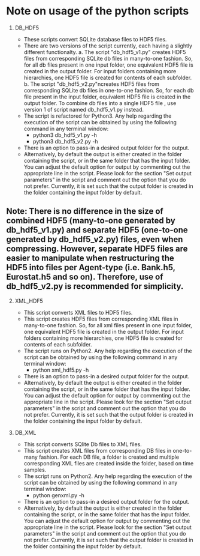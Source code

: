 # Note on usage of the python scripts

1. DB_HDF5

    - These scripts convert SQLite database files to HDF5 files.
    - There are two versions of the script currently, each having a slightly different functionalty.
        a. The script "db_hdf5_v1.py" creates HDF5 files from corresponding SQLite db files in many-to-one fashion. So, for all db files present in one input folder, one equivalent HDF5 file is created in the output folder. For input folders containing more hierarchies, one HDF5 file is created for contents of each subfolder.
        b. The script "db_hdf5_v2.py"ncreates HDF5 files from corresponding SQLite db files in one-to-one fashion. So, for each db file present in the input folder, equivalent HDF5 file is created in the output folder. To combine db files into a single HDF5 file , use version 1 of script named db_hdf5_v1.py instead.
    - The script is refactored for Python3. Any help regarding the execution of the script can be obtained by using the following command in any terminal window:
        - python3 db_hdf5_v1.py -h
        - python3 db_hdf5_v2.py -h
    - There is an option to pass-in a desired output folder for the output.
    - Alternatively, by default the output is either created in the folder containing the script, or in the same folder that has the input folder. You can adjust the default option for output by commenting out the appropriate line in the script. Please look for the section "Set output parameters" in the script and comment out the option that you do not prefer. Currently, it is set such that the output folder is created in the folder containing the input folder by default.

## Note: There is no difference in the size of combined HDF5 (many-to-one generated by db_hdf5_v1.py) and separate HDF5 (one-to-one generated by db_hdf5_v2.py) files, even when compressing. However, separate HDF5 files are easier to manipulate when restructuring the HDF5 into files per Agent-type (i.e. Bank.h5, Eurostat.h5 and so on). Therefore, use of db_hdf5_v2.py is recommended for simplicity.

2. XML_HDF5

    - This script converts XML files to HDF5 files.
    - This script creates HDF5 files from corresponding XML files in many-to-one fashion. So, for all xml files present in one input folder, one equivalent HDF5 file is created in the output folder. For input folders containing more hierarchies, one HDF5 file is created for contents of each subfolder.
    - The script runs on Python2. Any help regarding the execution of the script can be obtained by using the following command in any terminal window:
        - python xml_hdf5.py -h
    - There is an option to pass-in a desired output folder for the output.
    - Alternatively, by default the output is either created in the folder containing the script, or in the same folder that has the input folder. You can adjust the default option for output by commenting out the appropriate line in the script. Please look for the section "Set output parameters" in the script and comment out the option that you do not prefer. Currently, it is set such that the output folder is created in the folder containing the input folder by default.

3. DB_XML

    - This script converts SQlite Db files to XML files.
    - This script creates XML files from corresponding DB files in one-to-many fashion. For each DB file, a folder is created and multiple corresponding XML files are created inside the folder, based on time samples.
    - The script runs on Python2. Any help regarding the execution of the script can be obtained by using the following command in any terminal window:
        - python genxml.py -h
    - There is an option to pass-in a desired output folder for the output.
    - Alternatively, by default the output is either created in the folder containing the script, or in the same folder that has the input folder. You can adjust the default option for output by commenting out the appropriate line in the script. Please look for the section "Set output parameters" in the script and comment out the option that you do not prefer. Currently, it is set such that the output folder is created in the folder containing the input folder by default.
